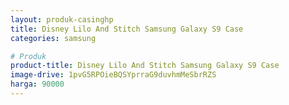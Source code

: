 ```yaml
---
layout: produk-casinghp
title: Disney Lilo And Stitch Samsung Galaxy S9 Case
categories: samsung

# Produk
product-title: Disney Lilo And Stitch Samsung Galaxy S9 Case
image-drive: 1pvG5RPOieBQSYprraG9duvhmMeSbrRZS
harga: 90000
---
```


